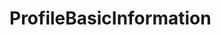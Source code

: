 #  ProfileBasicInformation

<api-schema openapi-path="../../specifications/shapeUpSwagger2.json" name="ProfileBasicInformation"/>